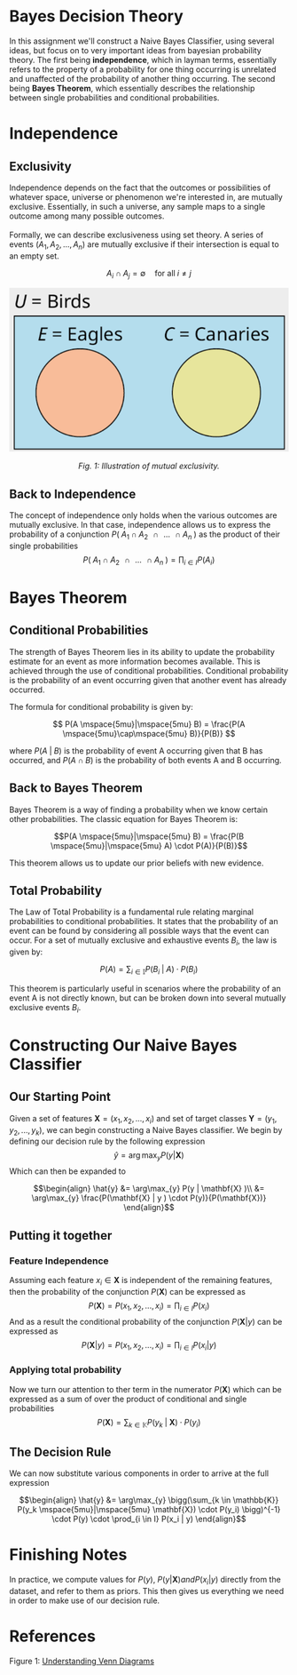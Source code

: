 # Bayes Decision Theory

In this assignment we'll construct a Naive Bayes Classifier, using several ideas, but focus on to very important ideas from bayesian probability theory.
The first being **independence**, which in layman terms, essentially refers to the property of a probability for 
one thing occurring is unrelated and unaffected of the probability of another thing occurring. The second being **Bayes Theorem**,
which essentially describes the relationship between single probabilities and conditional probabilities. 

# Independence
## Exclusivity
Independence depends on the fact that the outcomes or possibilities of whatever space, universe or phenomenon we're interested in, are mutually exclusive. 
Essentially, in such a universe, any sample maps to a single outcome among many possible outcomes.
<br><br>
Formally, we can describe exclusiveness using set theory. A series of events $\big( A_1, A_2, ... , A_n \big)$ are mutually exclusive if their intersection is equal to an empty set.

$$ A_i \cap A_j =  \emptyset \quad \text{for all} \; i \neq j $$

<p align="center">
  <img src="images/img.png" alt="Mutually Exclusive Events">
</p>
<p align="center">
  <em>Fig. 1: Illustration of mutual exclusivity.</em>
</p>

## Back to Independence
The concept of independence only holds when the various outcomes are mutually exclusive. In that case, independence allows us to express the probability of a conjunction $P(\mspace{5mu} A_1  \mspace{5mu} \cap \mspace{5mu}  A_2   \mspace{10mu} \cap \mspace{10mu}  ...   \mspace{10mu} \cap \mspace{5mu}  A_n  \mspace{5mu})$ as the product of their single probabilities
$$P(\mspace{5mu} A_1  \mspace{5mu} \cap \mspace{5mu} A_2  \mspace{10mu} \cap \mspace{10mu}  ...   \mspace{10mu} \cap \mspace{5mu}  A_n  \mspace{5mu}) = \prod_{i \in I} P(A_i) $$

# Bayes Theorem
## Conditional Probabilities
The strength of Bayes Theorem lies in its ability to update the probability estimate for an event as more information becomes available. This is achieved through the use of conditional probabilities. Conditional probability is the probability of an event occurring given that another event has already occurred.

The formula for conditional probability is given by:

$$ P(A \mspace{5mu}|\mspace{5mu} B) = \frac{P(A \mspace{5mu}\cap\mspace{5mu} B)}{P(B)} $$

where $P(A \mspace{5mu}|\mspace{5mu} B)$ is the probability of event A occurring given that B has occurred, and $P(A \mspace{5mu}\cap\mspace{5mu} B)$ is the probability of both events A and B occurring.

## Back to Bayes Theorem
Bayes Theorem is a way of finding a probability when we know certain other probabilities. The classic equation for Bayes Theorem is:

$$P(A \mspace{5mu}|\mspace{5mu} B) = \frac{P(B \mspace{5mu}|\mspace{5mu} A) \cdot P(A)}{P(B)}$$

This theorem allows us to update our prior beliefs with new evidence.

## Total Probability
The Law of Total Probability is a fundamental rule relating marginal probabilities to conditional probabilities. It states that the probability of an event can be found by considering all possible ways that the event can occur. For a set of mutually exclusive and exhaustive events $B_i$, the law is given by:

$$P(A) = \sum_{i \in \mathbb{I}} P(B_i \mspace{5mu}|\mspace{5mu} A) \cdot P(B_i) $$

This theorem is particularly useful in scenarios where the probability of an event A is not directly known, but can be broken down into several mutually exclusive events $B_i$.

# Constructing Our Naive Bayes Classifier
## Our Starting Point
Given a set of features $\mathbf{X} = \big( x_1, x_2, ..., x_i \big)$ and set of target classes $\mathbf{Y} = \big( y_1, y_2, ..., y_k \big)$, we can begin constructing a Naive Bayes classifier.
We begin by defining our decision rule by the following expression
$$\hat{y} = \arg\max_{y} P(y | \mathbf{X} )$$
Which can then be expanded to
```math
\begin{align}
\hat{y} &= \arg\max_{y} P(y | \mathbf{X} )\\
&= \arg\max_{y}  \frac{P(\mathbf{X} | y ) \cdot P(y)}{P(\mathbf{X})}
\end{align}
```
## Putting it together
### Feature Independence
Assuming each feature $x_i \in \mathbf{X}$ is independent of the remaining features, then the  probability of the conjunction $P(\mathbf{X})$ can be expressed as
$$P(\mathbf{X}) = P(x_1, x_2, ..., x_i) = \prod_{i \in I} P(x_i)$$
And as a result the conditional probability of the conjunction $P(\mathbf{X} | y)$ can be expressed as
$$P(\mathbf{X} | y) = P(x_1, x_2, ..., x_i) = \prod_{i \in I} P(x_i | y)$$

### Applying total probability
Now we turn our attention to ther term in the numerator $P(\mathbf{X})$ which can be expressed as a sum of over the product of conditional and single probabilities
$$P(\mathbf{X}) = \sum_{k \in \mathbb{K}} P(y_k \mspace{5mu}|\mspace{5mu} \mathbf{X}) \cdot P(y_i)$$

## The Decision Rule
We can now substitute various components in order to arrive at the full expression
```math
\begin{align}
\hat{y} &= \arg\max_{y}  \bigg(\sum_{k \in \mathbb{K}} P(y_k \mspace{5mu}|\mspace{5mu} \mathbf{X}) \cdot P(y_i) \bigg)^{-1} \cdot P(y) \cdot \prod_{i \in I} P(x_i | y)
\end{align}
```
# Finishing Notes
In practice, we compute values for $P(y)$, $P(y | \mathbf{X}) and P(x_i | y)$ directly from the dataset, and refer to them as priors. This then gives us everything 
we need in order to make use of our decision rule.


# References 
Figure 1: [Understanding Venn Diagrams](https://louis.pressbooks.pub/finitemathematics/chapter/5-3-understanding-venn-diagrams/)
